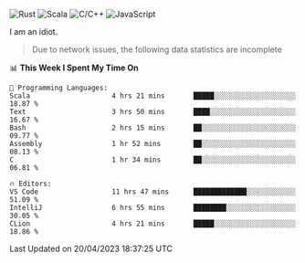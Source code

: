 ![Rust](https://img.shields.io/badge/Rust-000000?style=flat-square&logo=rust&logoColor=white)
![Scala](https://img.shields.io/badge/Scala-DC322F?style=flat-square&logo=Scala)
![C/C++](https://img.shields.io/badge/C++-00599c?style=flat-square&logo=C%2B%2B)
![JavaScript](https://img.shields.io/badge/JavaScript-323330?style=flat-square&logo=javascript&logoColor=F7DF1E)

I am an idiot.

> Due to network issues, the following data statistics are incomplete

<!--START_SECTION:waka-->
📊 **This Week I Spent My Time On** 

```text
💬 Programming Languages: 
Scala                    4 hrs 21 mins       █████░░░░░░░░░░░░░░░░░░░░   18.87 % 
Text                     3 hrs 50 mins       ████░░░░░░░░░░░░░░░░░░░░░   16.67 % 
Bash                     2 hrs 15 mins       ██░░░░░░░░░░░░░░░░░░░░░░░   09.77 % 
Assembly                 1 hr 52 mins        ██░░░░░░░░░░░░░░░░░░░░░░░   08.13 % 
C                        1 hr 34 mins        ██░░░░░░░░░░░░░░░░░░░░░░░   06.81 % 

🔥 Editors: 
VS Code                  11 hrs 47 mins      █████████████░░░░░░░░░░░░   51.09 % 
IntelliJ                 6 hrs 55 mins       ████████░░░░░░░░░░░░░░░░░   30.05 % 
CLion                    4 hrs 21 mins       █████░░░░░░░░░░░░░░░░░░░░   18.86 % 
```


 Last Updated on 20/04/2023 18:37:25 UTC
<!--END_SECTION:waka-->
